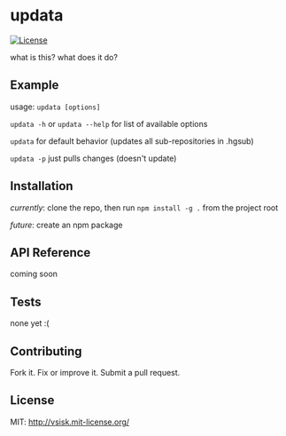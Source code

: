 # updata

[![License](
http://img.shields.io/:license-mit-blue.svg)](
http://vsisk.mit-license.org)

what is this? what does it do?

## Example
usage: `updata [options]`

`updata -h` or `updata --help` for list of available options

`updata` for default behavior (updates all sub-repositories in .hgsub)

`updata -p` just pulls changes (doesn't update)

## Installation
*currently*: clone the repo, then run `npm install -g .` from the project root

*future*: create an npm package

## API Reference
coming soon

## Tests
none yet :(

## Contributing
Fork it. Fix or improve it. Submit a pull request.

## License
MIT: http://vsisk.mit-license.org/

